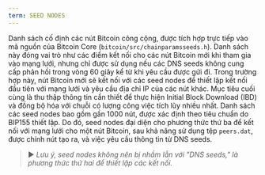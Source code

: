 ```yaml
---
term: SEED NODES
---
```


Danh sách cố định các nút Bitcoin công cộng, được tích hợp trực tiếp vào mã nguồn của Bitcoin Core (`bitcoin/src/chainparamsseeds.h`). Danh sách này đóng vai trò như các điểm kết nối cho các nút Bitcoin mới khi tham gia vào mạng lưới, nhưng chỉ được sử dụng nếu các DNS seeds không cung cấp phản hồi trong vòng 60 giây kể từ khi yêu cầu được gửi đi. Trong trường hợp này, nút Bitcoin mới sẽ kết nối với các seed nodes để thiết lập kết nối đầu tiên với mạng lưới và yêu cầu địa chỉ IP của các nút khác. Mục tiêu cuối cùng là thu thập thông tin cần thiết để thực hiện Initial Block Download (IBD) và đồng bộ hóa với chuỗi có lượng công việc tích lũy nhiều nhất. Danh sách các seed nodes bao gồm gần 1000 nút, được xác định theo tiêu chuẩn do BIP155 thiết lập. Do đó, seed nodes đại diện cho phương thức thứ ba để kết nối với mạng lưới cho một nút Bitcoin, sau khả năng sử dụng tệp `peers.dat`, được chính nút tạo ra, và việc yêu cầu thông tin từ DNS seeds.

> ► *Lưu ý, seed nodes không nên bị nhầm lẫn với "DNS seeds," là phương thức thứ hai để thiết lập các kết nối.*